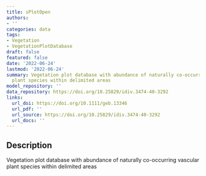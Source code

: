 ```yaml
---
title: sPlotOpen
authors:
- ''
categories: data
tags:
- Vegetation
- VegetationPlotDatabase
draft: false
featured: false
date: '2022-06-24'
lastmod: '2022-06-24'
summary: Vegetation plot database with abundance of naturally co-occurring vascular
  plant species within delimited areas
model_repository: ''
data_repository: https://doi.org/10.25829/idiv.3474-40-3292
links:
  url_doi: https://doi.org/10.1111/geb.13346
  url_pdf: ''
  url_source: https://doi.org/10.25829/idiv.3474-40-3292
  url_docs: ''
---
```


## Description

Vegetation plot database with abundance of naturally co-occurring vascular plant species within delimited areas

